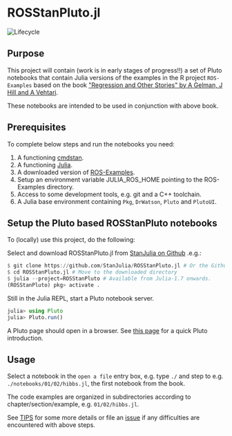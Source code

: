 # ROSStanPluto.jl

![Lifecycle](https://img.shields.io/badge/lifecycle-experimental-orange.svg)<!--
![Lifecycle](https://img.shields.io/badge/lifecycle-maturing-blue.svg)
![Lifecycle](https://img.shields.io/badge/lifecycle-stable-green.svg)
![Lifecycle](https://img.shields.io/badge/lifecycle-retired-orange.svg)
![Lifecycle](https://img.shields.io/badge/lifecycle-archived-red.svg)
![Lifecycle](https://img.shields.io/badge/lifecycle-dormant-blue.svg) -->

## Purpose

This project will contain (work is in early stages of progress!!) a set of Pluto notebooks that contain Julia versions of the examples in the R project `ROS-Examples` based on the book ["Regression and Other Stories" by A Gelman, J Hill and A Vehtari](https://www.cambridge.org/highereducation/books/regression-and-other-stories/DD20DD6C9057118581076E54E40C372C#overview).

These notebooks are intended to be used in conjunction with above book.

## Prerequisites

To complete below steps and run the notebooks you need:

1. A functioning [cmdstan](https://mc-stan.org/users/interfaces/cmdstan.html).
2. A functioning [Julia](https://julialang.org/downloads/).
3. A downloaded version of [ROS-Examples](https://github.com/avehtari/ROS-Examples).
4. Setup an environment variable JULIA_ROS_HOME pointing to the ROS-Examples directory.
5. Access to some development tools, e.g. git and a C++ toolchain.
6. A Julia base environment containing `Pkg`, `DrWatson`, `Pluto` and `PlutoUI`.

## Setup the Pluto based ROSStanPluto notebooks

To (locally) use this project, do the following:

Select and download ROSStanPluto.jl from [StanJulia on Github](https://github.com/StanJulia/) .e.g.:
```Julia
$ git clone https://github.com/StanJulia/ROSStanPluto.jl # Or the Github site options.
$ cd ROSStanPluto.jl # Move to the downloaded directory
$ julia --project=ROSStanPluto # Available from Julia-1.7 onwards.
(ROSStanPluto) pkg> activate .
```

Still in the Julia REPL, start a Pluto notebook server.
```Julia
julia> using Pluto
julia> Pluto.run()
```

A Pluto page should open in a browser. See [this page](https://www.juliafordatascience.com/first-steps-5-pluto/) for a quick Pluto introduction.

## Usage

Select a notebook in the `open a file` entry box, e.g. type `./` and step to e.g. `./notebooks/01/02/hibbs.jl`, the first notebook from the book.

The code examples are organized in subdirectories according to  chapter/section/example, e.g. `01/02/hibbs.jl`.

See [TIPS](https://github.com/StanJulia/ROSStanPluto.jl/blob/master/TIPS.md) for some more details or file an [issue](https://github.com/StanJulia/ROSStanPluto.jl/issues) if any difficulties are encountered with above steps.
